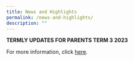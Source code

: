 ```yaml
---
title: News and Highlights
permalink: /news-and-highlights/
description: ""
---
```

**TERMLY UPDATES FOR PARENTS TERM 3 2023**

For more information, click [here](/files/editMediaSettings/2023%20termly_updates_for_parents_(t3)%20fv.pdf).